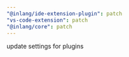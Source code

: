 ```yaml
---
"@inlang/ide-extension-plugin": patch
"vs-code-extension": patch
"@inlang/core": patch
---
```


update settings for plugins
